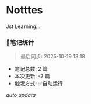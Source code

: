 # Notttes
Jst Learning...











### 🚀笔记统计
> 最后同步: 2025-10-19 13:18

- 笔记总数: 2 篇
- 本次更新: -2 篇
- 触发方式: ✅自动运行

*auto updata*

